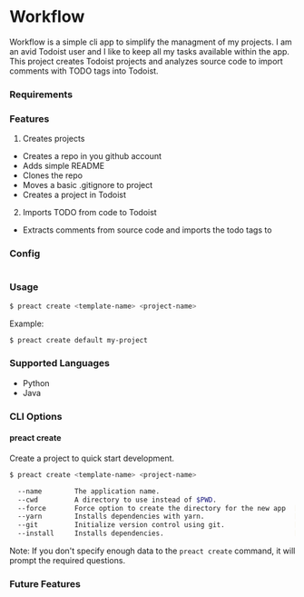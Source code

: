 # Workflow

Workflow is a simple cli app to simplify the managment of my projects. I am an avid Todoist user and I like to keep all my
tasks available within the app. This project creates Todoist projects and analyzes source code to import comments with TODO 
tags into Todoist.

### Requirements


### Features 

1. Creates projects
  - Creates a repo in you github account
  - Adds simple README
  - Clones the repo 
  - Moves a basic .gitignore to project
  - Creates a project in Todoist
2. Imports TODO from code to Todoist
  - Extracts comments from source code and imports the todo tags to 

### Config 

```
```

### Usage

```sh
$ preact create <template-name> <project-name>
```

Example:

```sh
$ preact create default my-project
```

### Supported Languages

- Python
- Java 

### CLI Options

#### preact create

Create a project to quick start development.

```sh
$ preact create <template-name> <project-name>

  --name        The application name.
  --cwd         A directory to use instead of $PWD.
  --force       Force option to create the directory for the new app  [boolean] [default: false]
  --yarn        Installs dependencies with yarn.                      [boolean] [default: false]
  --git         Initialize version control using git.                 [boolean] [default: false]
  --install     Installs dependencies.                                [boolean] [default: true]
```

Note: If you don't specify enough data to the `preact create` command, it will prompt the required questions.



### Future Features 
